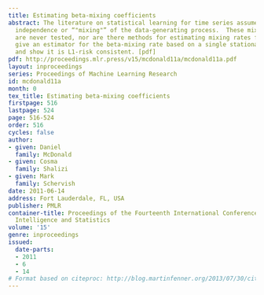 ```yaml
---
title: Estimating beta-mixing coefficients
abstract: The literature on statistical learning for time series assumes the asymptotic
  independence or “"mixing"” of the data-generating process.  These mixing assumptions
  are never tested, nor are there methods for estimating mixing rates from data. We
  give an estimator for the beta-mixing rate based on a single stationary sample path
  and show it is L1-risk consistent. [pdf]
pdf: http://proceedings.mlr.press/v15/mcdonald11a/mcdonald11a.pdf
layout: inproceedings
series: Proceedings of Machine Learning Research
id: mcdonald11a
month: 0
tex_title: Estimating beta-mixing coefficients
firstpage: 516
lastpage: 524
page: 516-524
order: 516
cycles: false
author:
- given: Daniel
  family: McDonald
- given: Cosma
  family: Shalizi
- given: Mark
  family: Schervish
date: 2011-06-14
address: Fort Lauderdale, FL, USA
publisher: PMLR
container-title: Proceedings of the Fourteenth International Conference on Artificial
  Intelligence and Statistics
volume: '15'
genre: inproceedings
issued:
  date-parts:
  - 2011
  - 6
  - 14
# Format based on citeproc: http://blog.martinfenner.org/2013/07/30/citeproc-yaml-for-bibliographies/
---
```

